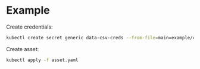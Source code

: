 # Example

Create credentials:
```bash
kubectl create secret generic data-csv-creds --from-file=main=example/credentials.yaml 
```

Create asset:
```bash
kubectl apply -f asset.yaml
```
